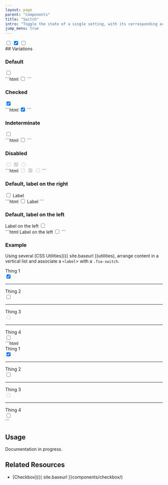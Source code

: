 ```yaml
---
layout: page
parent: "Components"
title: "Switch"
intro: "Toggle the state of a single setting, with its corresponding action immediately taking effect."
jump_menu: true
---
```

<div class="ds-preview">
  <label class="fsa-switch">
    <input type="checkbox" class="fsa-switch__checkbox">
    <span class="fsa-switch__track"></span>
  </label>
  <label class="fsa-switch">
    <input checked type="checkbox" class="fsa-switch__checkbox">
    <span class="fsa-switch__track"></span>
  </label>
  <label class="fsa-switch">
    <input type="checkbox" class="fsa-switch__checkbox" id="switch-indeterminate-example__00">
    <span class="fsa-switch__track"></span>
  </label>
  <script>
    document.getElementById("switch-indeterminate-example__00").indeterminate = true;
  </script>
</div>
## Variations

### Default

<div class="ds-preview">
  <label class="fsa-switch">
    <input type="checkbox" class="fsa-switch__checkbox" id="switch-example__123" name="switch-example__123">
    <span class="fsa-switch__track"></span>
  </label>
</div>
```html
<label class="fsa-switch">
  <input type="checkbox" class="fsa-switch__checkbox" id="switch-example__123" name="switch-example__123">
  <span class="fsa-switch__track"></span>
</label>
```

### Checked
<div class="ds-preview">
  <label class="fsa-switch">
    <input checked type="checkbox" class="fsa-switch__checkbox" id="switch-example__456" name="switch-example__456">
    <span class="fsa-switch__track"></span>
  </label>
</div>
```html
<label class="fsa-switch">
  <input checked type="checkbox" class="fsa-switch__checkbox" id="switch-example__456" name="switch-example__456">
  <span class="fsa-switch__track"></span>
</label>
```

### Indeterminate
<div class="ds-preview">
  <label class="fsa-switch">
    <input type="checkbox" class="fsa-switch__checkbox" id="checkbox-indeterminate-example__01" name="checkbox-indeterminate-example__01">
    <span class="fsa-switch__track"></span>
  </label>
  <script>
    document.getElementById("checkbox-indeterminate-example__01").indeterminate = true;
  </script>
</div>
```html
<label class="fsa-switch">
  <input type="checkbox" class="fsa-switch__checkbox" id="checkbox-indeterminate-example__01" name="checkbox-indeterminate-example__01">
  <span class="fsa-switch__track"></span>
</label>
```

### Disabled
<div class="ds-preview">
  <label class="fsa-switch">
    <input disabled type="checkbox" class="fsa-switch__checkbox">
    <span class="fsa-switch__track"></span>
  </label>
  <label class="fsa-switch">
    <input checked disabled type="checkbox" class="fsa-switch__checkbox">
    <span class="fsa-switch__track"></span>
  </label>
  <label class="fsa-switch">
    <input type="checkbox" class="fsa-switch__checkbox" id="checkbox-indeterminate-example__02" disabled>
    <span class="fsa-switch__track"></span>
  </label>
  <script>
    document.getElementById("checkbox-indeterminate-example__02").indeterminate = true;
  </script>
</div>
```html
<label class="fsa-switch">
  <input disabled type="checkbox" class="fsa-switch__checkbox">
  <span class="fsa-switch__track"></span>
</label>
<label class="fsa-switch">
  <input checked disabled type="checkbox" class="fsa-switch__checkbox">
  <span class="fsa-switch__track"></span>
</label>
<label class="fsa-switch">
  <input type="checkbox" class="fsa-switch__checkbox" id="checkbox-indeterminate-example__02" disabled>
  <span class="fsa-switch__track"></span>
</label>
```

### Default, label on the right
<div class="ds-preview">
  <label class="fsa-switch">
    <input type="checkbox" class="fsa-switch__checkbox" id="switch-example__wy7" name="switch-example__wy7">
    <span class="fsa-switch__track"></span>
  </label>
  <label class="fsa-m-l--xs" for="switch-example__wy7">Label</label>
</div>
```html
<label class="fsa-switch">
  <input type="checkbox" class="fsa-switch__checkbox" id="switch-example__wy7" name="switch-example__wy7">
  <span class="fsa-switch__track"></span>
</label>
<label class="fsa-m-l--xs" for="switch-example__wy7">Label</label>
```

### Default, label on the left
<div class="ds-preview">
  <label class="fsa-m-r--xs" for="switch-example__hghg7s_1">Label on the left</label>
  <label class="fsa-switch">
    <input type="checkbox" class="fsa-switch__checkbox" id="switch-example__hghg7s_1" name="switch-example__hghg7s_1">
    <span class="fsa-switch__track"></span>
  </label>
</div>
```html
<label class="fsa-m-r--xs" for="switch-example__hghg7s_1">Label on the left</label>
<label class="fsa-switch">
  <input type="checkbox" class="fsa-switch__checkbox" id="switch-example__hghg7s_1" name="switch-example__hghg7s_1">
  <span class="fsa-switch__track"></span>
</label>
```

### Example
Using several [CSS Utilities]({{ site.baseurl }}utilities), arrange content in a vertical list and associate a `<label`> with a `.fsa-switch`.
<div class="ds-preview">
  <div class="fsa-grid">
    <div class="fsa-grid__1 fsa-grid__1/3@m">
      <div class="fsa-box fsa-p--s">
        <div class="fsa-clearfix">
          <div class="fsa-float--left">
            <label class="fsa-m-r--xs" for="switch-thing__01">Thing 1</label>
          </div>
          <div class="fsa-float--right">
            <label class="fsa-switch">
              <input type="checkbox" class="fsa-switch__checkbox" id="switch-thing__01" name="switch-thing__01" checked>
              <span class="fsa-switch__track"></span>
            </label>
          </div>
        </div>
        <hr class="fsa-m-t--xs fsa-m-b--xs">
        <div class="fsa-clearfix">
          <div class="fsa-float--left">
            <label class="fsa-m-r--xs" for="switch-thing__02">Thing 2</label>
          </div>
          <div class="fsa-float--right">
            <label class="fsa-switch">
              <input type="checkbox" class="fsa-switch__checkbox" id="switch-thing__02" name="switch-thing__02">
              <span class="fsa-switch__track"></span>
            </label>
          </div>
        </div>
        <hr class="fsa-m-t--xs fsa-m-b--xs">
        <div class="fsa-clearfix">
          <div class="fsa-float--left">
            <label class="fsa-m-r--xs" for="switch-thing__03">Thing 3</label>
          </div>
          <div class="fsa-float--right">
            <label class="fsa-switch">
              <input type="checkbox" class="fsa-switch__checkbox" id="switch-thing__03" name="switch-thing__03" disabled>
              <span class="fsa-switch__track"></span>
            </label>
          </div>
        </div>
        <hr class="fsa-m-t--xs fsa-m-b--xs">
        <div class="fsa-clearfix">
          <div class="fsa-float--left">
            <label class="fsa-m-r--xs" for="switch-thing__04">Thing 4</label>
          </div>
          <div class="fsa-float--right">
            <label class="fsa-switch">
              <input type="checkbox" class="fsa-switch__checkbox" id="switch-thing__04" name="switch-thing__04">
              <span class="fsa-switch__track"></span>
            </label>
          </div>
        </div>
      </div>
    </div>
  </div>
</div>
```html
<div class="fsa-grid">
  <div class="fsa-grid__1 fsa-grid__1/3@m">
    <div class="fsa-box fsa-p--s">
      <div class="fsa-clearfix">
        <div class="fsa-float--left">
          <label class="fsa-m-r--xs" for="switch-thing__01">Thing 1</label>
        </div>
        <div class="fsa-float--right">
          <label class="fsa-switch">
            <input type="checkbox" class="fsa-switch__checkbox" id="switch-thing__01" name="switch-thing__01" checked>
            <span class="fsa-switch__track"></span>
          </label>
        </div>
      </div>
      <hr class="fsa-m-t--xs fsa-m-b--xs">
      <div class="fsa-clearfix">
        <div class="fsa-float--left">
          <label class="fsa-m-r--xs" for="switch-thing__02">Thing 2</label>
        </div>
        <div class="fsa-float--right">
          <label class="fsa-switch">
            <input type="checkbox" class="fsa-switch__checkbox" id="switch-thing__02" name="switch-thing__02">
            <span class="fsa-switch__track"></span>
          </label>
        </div>
      </div>
      <hr class="fsa-m-t--xs fsa-m-b--xs">
      <div class="fsa-clearfix">
        <div class="fsa-float--left">
          <label class="fsa-m-r--xs" for="switch-thing__03">Thing 3</label>
        </div>
        <div class="fsa-float--right">
          <label class="fsa-switch">
            <input type="checkbox" class="fsa-switch__checkbox" id="switch-thing__03" name="switch-thing__03" disabled>
            <span class="fsa-switch__track"></span>
          </label>
        </div>
      </div>
      <hr class="fsa-m-t--xs fsa-m-b--xs">
      <div class="fsa-clearfix">
        <div class="fsa-float--left">
          <label class="fsa-m-r--xs" for="switch-thing__04">Thing 4</label>
        </div>
        <div class="fsa-float--right">
          <label class="fsa-switch">
            <input type="checkbox" class="fsa-switch__checkbox" id="switch-thing__04" name="switch-thing__04">
            <span class="fsa-switch__track"></span>
          </label>
        </div>
      </div>
    </div>
  </div>
</div>
```

## Usage

<div class="fsa-alert fsa-alert--info fsa-alert--no-icon">
  <div class="fsa-alert__body">
    <p class="fsa-alert__text">Documentation in progress.</p>
  </div>
</div>

## Related Resources

* [Checkbox]({{ site.baseurl }}components/checkbox/)
